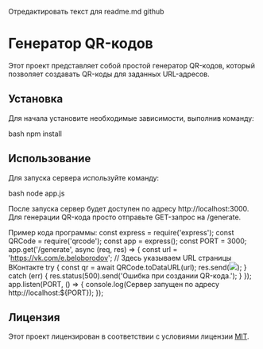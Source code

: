 Отредактировать текст для readme.md github
# Генератор QR-кодов

Этот проект представляет собой простой генератор QR-кодов, который позволяет создавать QR-коды для заданных URL-адресов. 

## Установка

Для начала установите необходимые зависимости, выполнив команду:

bash
npm install

## Использование

Для запуска сервера используйте команду:

bash
node app.js

После запуска сервер будет доступен по адресу http://localhost:3000. Для генерации QR-кода просто отправьте GET-запрос на /generate.

Пример кода программы:
const express = require('express');
const QRCode = require('qrcode');
const app = express();
const PORT = 3000;
app.get('/generate', async (req, res) => {
    const url = 'https://vk.com/e.beloborodov'; // Здесь указываем URL страницы ВКонтакте
    try {
        const qr = await QRCode.toDataURL(url);
        res.send(<img src="${qr}" />); 
    } catch (err) {
        res.status(500).send('Ошибка при создании QR-кода.');
    }
});
app.listen(PORT, () => {
    console.log(Сервер запущен по адресу http://localhost:${PORT});
});

## Лицензия

Этот проект лицензирован в соответствии с условиями лицензии [MIT](https://opensource.org/licenses/MIT).
